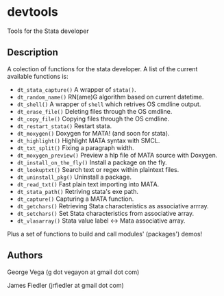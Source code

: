 # devtools
Tools for the Stata developer

## Description
A colection of functions for the stata developer. A list of the current
available functions is:

* `dt_stata_capture()` A wrapper of `stata()`.
* `dt_random_name()` RN(ame)G algorithm based on current datetime.
* `dt_shell()` A wrapper of `shell` which retrives OS cmdline output.
* `dt_erase_file()` Deleting files through the OS cmdline.
* `dt_copy_file()` Copying files through the OS cmdline.
* `dt_restart_stata()` Restart stata.
* `dt_moxygen()` Doxygen for MATA! (and soon for stata).
* `dt_highlight()` Highlight MATA syntax with SMCL.
* `dt_txt_split()` Fixing a paragraph width.
* `dt_moxygen_preview()` Preview a hlp file of MATA source with Doxygen.
* `dt_install_on_the_fly()` Install a package on the fly.
* `dt_lookuptxt()` Search text or regex within plaintext files.
* `dt_uninstall_pkg()` Uninstall a package.
* `dt_read_txt()` Fast plain text importing into MATA.
* `dt_stata_path()` Retriving stata's exe path.
* `dt_capture()` Capturing a MATA function.
* `dt_getchars()` Retrieving Stata characteristics as associative arrray.
* `dt_setchars()` Set Stata characteristics from associative array.
* `dt_vlasarray()` Stata value label <-> Mata associative array.

Plus a set of functions to build and call modules' (packages') demos!

## Authors
George Vega (g dot vegayon at gmail dot com)

James Fiedler (jrfiedler at gmail dot com)

